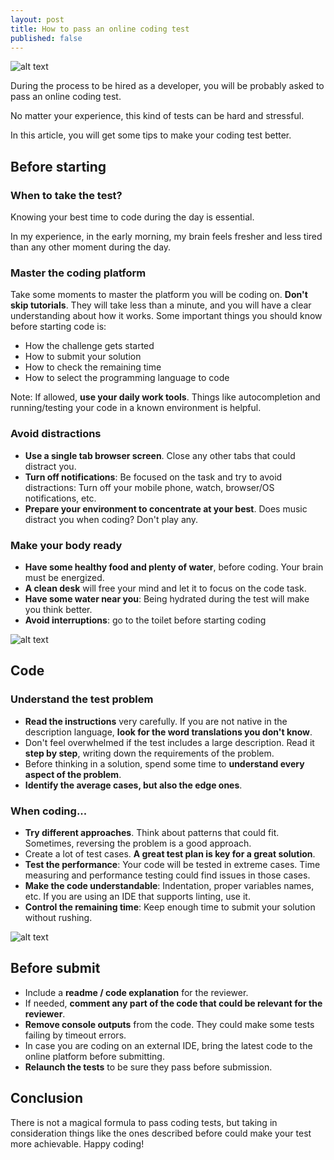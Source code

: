 ```yaml
---
layout: post
title: How to pass an online coding test
published: false
---
```


![alt text](https://source.unsplash.com/rgrZVTjuuPw/ "")

During the process to be hired as a developer, you will be probably asked to pass an online coding test.

No matter your experience, this kind of tests can be hard and stressful.

In this article, you will get some tips to make your coding test better.

## Before starting

### When to take the test?
Knowing your best time to code during the day is essential.

In my experience, in the early morning, my brain feels fresher and less tired than any other moment during the day.

### Master the coding platform

Take some moments to master the platform you will be coding on.
**Don't skip tutorials**. They will take less than a minute, and you will have a clear understanding about how it works.
Some important things you should know before starting code is:
- How the challenge gets started
- How to submit your solution
- How to check the remaining time
- How to select the programming language to code

Note: If allowed, **use your daily work tools**. Things like autocompletion and running/testing your code in a known environment is helpful.

### Avoid distractions
- **Use a single tab browser screen**. Close any other tabs that could distract you.
- **Turn off notifications**: Be focused on the task and try to avoid distractions: Turn off your mobile phone, watch, browser/OS notifications, etc.
- **Prepare your environment to concentrate at your best**. Does music distract you when coding? Don't play any.

### Make your body ready
- **Have some healthy food and plenty of water**, before coding. Your brain must be energized.
- **A clean desk** will free your mind and let it to focus on the code task.
- **Have some water near you**: Being hydrated during the test will make you think better.
- **Avoid interruptions**: go to the toilet before starting coding

![alt text](https://source.unsplash.com/s9CC2SKySJM/ "")

## Code

### Understand the test problem

- **Read the instructions** very carefully. If you are not native in the description language, **look for the word translations you don't know**.
- Don't feel overwhelmed if the test includes a large description. Read it **step by step**, writing down the requirements of the problem.
- Before thinking in a solution, spend some time to **understand every aspect of the problem**.
- **Identify the average cases, but also the edge ones**.

### When coding...

- **Try different approaches**. Think about patterns that could fit. Sometimes, reversing the problem is a good approach.
- Create a lot of test cases. **A great test plan is key for a great solution**.
- **Test the performance**: Your code will be tested in extreme cases. Time measuring and performance testing could find issues in those cases.
- **Make the code understandable**: Indentation, proper variables names, etc. If you are using an IDE that supports linting, use it.
- **Control the remaining time**: Keep enough time to submit your solution without rushing.

![alt text](https://source.unsplash.com/9EUwYOG3MVQ/ "")

## Before submit

- Include a **readme / code explanation** for the reviewer.
- If needed, **comment any part of the code that could be relevant for the reviewer**.
- **Remove console outputs** from the code. They could make some tests failing by timeout errors.
- In case you are coding on an external IDE, bring the latest code to the online platform before submitting.
- **Relaunch the tests** to be sure they pass before submission.

## Conclusion

There is not a magical formula to pass coding tests, but taking in consideration things like the ones described before could make your test more achievable.
Happy coding!
